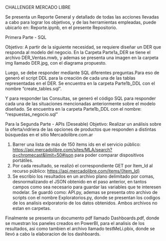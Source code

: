 CHALLENGER MERCADO LIBRE

Se presenta un Reporte General y detallado de todas las acciones llevadas a cabo para lograr los 
objetivos, y de las herramientas empleadas, puede ubicarlo en: Reporte.ipynb, en el presente Repositorio.


Primera Parte - SQL

Objetivo: A partir de la siguiente necesidad, se requiere diseñar un DER que responda al modelo del
negocio. En la Carpeta Parte1a_DER se tiene el archivo DER_Ventas.mwb, y ademas se presenta
una imagen en la carpeta img llamado DER.jpg, con el diagrama propuesto.

Luego, se debe responder mediante SQL diferentes preguntas.Para eso de generó el script DDL para la creación de cada una de las 
tablas representadas en el DER. Se encuentra en la carpeta Parte1b_DDL con el nombre “create_tables.sql”.

Y para responder las Consultas, se generó el código SQL para responder cada una de las situaciones mencionadas
anteriormente sobre el modelo diseñado. Se encuentra en la carpeta Parte1b_DDL con el nombre: “respuestas_negocio.sql”

Para la Segunda Parte - APIs (Deseable)
Objetivo: Realizar un análisis sobre la oferta/vidriera de las opciones de productos que responden a
distintas búsquedas en el sitio Mercadolibre.com.ar

1) Barrer una lista de más de 150 ítems ids en el servicio público:
https://api.mercadolibre.com/sites/MLA/search?q=chromecast&limit=50#json
para poder comparar dispositivos portátiles.
2) Por cada resultado, se realizó el correspondiente GET por Item_Id al recurso público:
https://api.mercadolibre.com/items/{Item_Id}
3) Se escribio los resultados en un archivo plano delimitado por comas, desnormalizando
el JSON obtenido en el paso anterior, en tantos campos como sea necesario para
guardar las variables que te interesen modelar. Se guardó como: API.py, ademas se presenta otro archivo de scripts
con el nombre Exploratorios.py, donde se presentan los codigos de los analisis exlporatorio de los datos obtenidos.
Ambos archivos no estan en carpetas.

Finalmente se presenta un documento pdf llamado Dashboards.pdf, donde se muestran los paneles creados en PowerBI, para
el analisis de los resultados, asi como tambien el archivo llamado testMeLi.pbix, donde se llevó a cabo la elaboracion 
de los dashboards.
